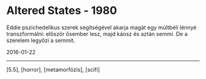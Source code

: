 # Altered States - 1980

Eddie pszichedelikus szerek segítségével akarja magát egy múltbéli lénnyé transzformálni: először ősember lesz, majd káosz és aztán semmi. De a szerelem legyőzi a semmit.

2016-01-22 

----

[5.5], [horror], [metamorfózis], [scifi]